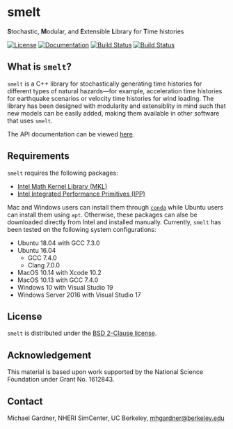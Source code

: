 # smelt
**S**tochastic, **M**odular, and **E**xtensible **L**ibrary for **T**ime histories

[![License](https://img.shields.io/badge/License-BSD%202--Clause-orange.svg)](https://raw.githubusercontent.com/NHERI-SimCenter/smelt/master/LICENSE)
[![Documentation](https://img.shields.io/badge/docs-doxygen-blue.svg)](https://nheri-simcenter.github.io/smelt/)
[![Build Status](https://travis-ci.org/NHERI-SimCenter/smelt.svg?branch=master)](https://travis-ci.org/NHERI-SimCenter/smelt)
[![Build Status](https://dev.azure.com/shellshocked2003/shellshocked2003/_apis/build/status/NHERI-SimCenter.smelt?branchName=master)](https://dev.azure.com/shellshocked2003/shellshocked2003/_build/latest?definitionId=2&branchName=master)

## What is `smelt`?

`smelt` is a C++ library for stochastically generating time histories for different types of
natural hazards&mdash;for example, acceleration time histories for earthquake scenarios or velocity
time histories for wind loading. The library has been designed with modularity and extensiblity
in mind such that new models can be easily added, making them available in other software
that uses `smelt`.

The API documentation can be viewed [here](https://nheri-simcenter.github.io/smelt/).

## Requirements

`smelt` requires the following packages:
- [Intel Math Kernel Library (MKL)](https://software.intel.com/en-us/mkl)
- [Intel Integrated Performance Primitives (IPP)](https://software.intel.com/en-us/intel-ipp)

Mac and Windows users can install them through [`conda`](https://docs.conda.io/en/latest/) while Ubuntu users can install them using `apt`.
Otherwise, these packages can alse be downloaded directly from Intel and installed manually. Currently, `smelt` has been tested on the following system configurations:

- Ubuntu 18.04 with GCC 7.3.0
- Ubuntu 16.04
  - GCC 7.4.0
  - Clang 7.0.0
- MacOS 10.14 with Xcode 10.2
- MacOS 10.13 with GCC 7.4.0
- Windows 10 with Visual Studio 19
- Windows Server 2016 with Visual Studio 17

## License

`smelt` is distributed under the [BSD 2-Clause license](https://raw.githubusercontent.com/NHERI-SimCenter/smelt/master/LICENSE).

## Acknowledgement

This material is based upon work supported by the National Science Foundation under Grant No. 1612843.

## Contact

Michael Gardner, NHERI SimCenter, UC Berkeley, mhgardner@berkeley.edu
